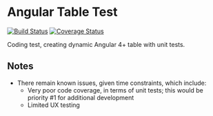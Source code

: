 # Angular Table Test

[![Build Status](https://travis-ci.org/jackkoppa/angular-table-test.svg?branch=master)](https://travis-ci.org/jackkoppa/angular-table-test)
[![Coverage Status](https://coveralls.io/repos/github/jackkoppa/angular-table-test/badge.svg?branch=master)](https://coveralls.io/github/jackkoppa/angular-table-test?branch=master)

Coding test, creating dynamic Angular 4+ table with unit tests.

## Notes
* There remain known issues, given time constraints, which include:
  * Very poor code coverage, in terms of unit tests; this would be priority #1 for additional development
  * Limited UX testing


